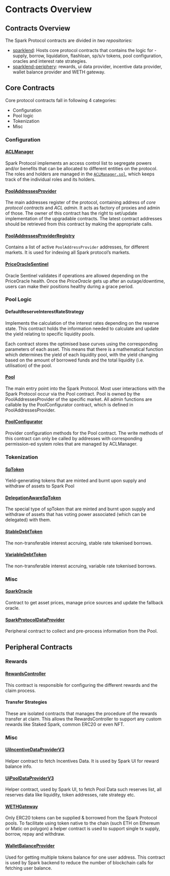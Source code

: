 # Contracts Overview

## Contracts Overview

The Spark Protocol contracts are divided in _two repositories:_

* [sparklend](https://github.com/phoenixlabsresearch/sparklend): Hosts core protocol contracts that contains the logic for - supply, borrow, liquidation, flashloan, sp/s/v tokens, pool configuration, oracles and interest rate strategies.
* [sparklend-periphery](https://github.com/phoenixlabsresearch/sparklend-periphery): rewards, ui data provider, incentive data provider, wallet balance provider and WETH gateway.

## Core Contracts

Core protocol contracts fall in following 4 categories:

* Configuration
* Pool logic
* Tokenization
* Misc

### Configuration

#### [ACLManager](../core-contracts/aclmanager.md)

Spark Protocol implements an access control list to segregate powers and/or benefits that can be allocated to different entities on the protocol. The roles and holders are managed in the [`ACLManager.sol`](https://github.com/phoenixlabsresearch/sparklend/blob/master/contracts/protocol/configuration/ACLManager.sol), which keeps track of the individual roles and its holders.

#### [PoolAddressesProvider](../core-contracts/pooladdressesprovider.md)

The main addresses register of the protocol, containing address of _core protocol contracts_ and _ACL admin_. It acts as factory of proxies and admin of those. The owner of this contract has the right to set/update implementation of the upgradable contracts. The latest contract addresses should be retrieved from this contract by making the appropriate calls.

#### [PoolAddressesProviderRegistry](../core-contracts/pooladdressesproviderregistry.md)

Contains a list of active `PoolAddressProvider` addresses, for different markets. It is used for indexing all Spark protocol’s markets.

#### [PriceOracleSentinel](../core-contracts/priceoraclesentinel.md)

Oracle Sentinel validates if operations are allowed depending on the PriceOracle health. Once the _PriceOracle_ gets up after an outage/downtime, users can make their positions healthy during a grace period.

### Pool Logic

#### DefaultReserveInterestRateStrategy

Implements the calculation of the interest rates depending on the reserve state. This contract holds the information needed to calculate and update the yield relating to specific liquidity pools.

Each contract stores the optimised base curves using the corresponding parameters of each asset. This means that there is a mathematical function which determines the yield of each liquidity pool, with the yield changing based on the amount of borrowed funds and the total liquidity (i.e. utilisation) of the pool.

#### [Pool](../core-contracts/pool.md)

The main entry point into the Spark Protocol. Most user interactions with the Spark Protocol occur via the Pool contract. Pool is owned by the PoolAddressesProvider of the specific market. All admin functions are callable by the PoolConfigurator contract, which is defined in PoolAddressesProvider.

#### [PoolConfigurator](../core-contracts/poolconfigurator.md)

Provider configuration methods for the Pool contract. The write methods of this contract can only be called by addresses with corresponding permission-ed system roles that are managed by ACLManager.

### Tokenization

#### [SpToken](../tokens/sptoken.md)

Yield-generating tokens that are minted and burnt upon supply and withdraw of assets to Spark Pool

#### [DelegationAwareSpToken](../tokens/delegationawaresptoken.md)

The special type of spToken that are minted and burnt upon supply and withdraw of assets that has voting power associated (which can be delegated) with them.

#### [StableDebtToken](../tokens/debttoken.md)

The non-transferable interest accruing, stable rate tokenised borrows.

#### [VariableDebtToken](../tokens/debttoken.md)

The non-transferable interest accruing, variable rate tokenised borrows.

### Misc

#### [SparkOracle](../core-contracts/sparkoracle.md)

Contract to get asset prices, manage price sources and update the fallback oracle.

#### [SparkProtocolDataProvider](../core-contracts/sparkprotocoldataprovider.md)

Peripheral contract to collect and pre-process information from the Pool.

## Peripheral Contracts

### Rewards

#### [RewardsController](contracts-overview.md#rewardscontroller)

This contract is responsible for configuring the different rewards and the claim process.

#### Transfer Strategies

These are isolated contracts that manages the procedure of the rewards transfer at claim. This allows the RewardsController to support any custom rewards like Staked Spark, common ERC20 or even NFT.

### Misc

#### [UiIncentiveDataProviderV3](contracts-overview.md#uiincentivedataproviderv3)

Helper contract to fetch Incentives Data. It is used by Spark UI for reward balance info.

#### [UiPoolDataProviderV3](contracts-overview.md#uipooldataproviderv3)

Helper contract, used by Spark UI, to fetch Pool Data such reserves list, all reserves data like liquidity, token addresses, rate strategy etc.

#### [WETHGateway](contracts-overview.md#wethgateway)

Only ERC20 tokens can be supplied & borrowed from the Spark Protocol pools. To facilitate using token native to the chain (such ETH on Ethereum or Matic on polygon) a helper contract is used to support single tx supply, borrow, repay and withdraw.

#### [WalletBalanceProvider](contracts-overview.md#walletbalanceprovider)

Used for getting multiple tokens balance for one user address. This contract is used by Spark backend to reduce the number of blockchain calls for fetching user balance.
